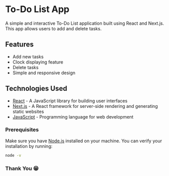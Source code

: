 # To-Do List App

A simple and interactive To-Do List application built using React and Next.js. This app allows users to add and delete tasks.

## Features

- Add new tasks
- Clock displaying feature
- Delete tasks
- Simple and responsive design

## Technologies Used

- [React](https://reactjs.org/) - A JavaScript library for building user interfaces
- [Next.js](https://nextjs.org/) - A React framework for server-side rendering and generating static websites
- [JavaScript](https://developer.mozilla.org/en-US/docs/Web/JavaScript) - Programming language for web development

### Prerequisites

Make sure you have [Node.js](https://nodejs.org/) installed on your machine. You can verify your installation by running:

```bash
node -v
```

### Thank You 😁
